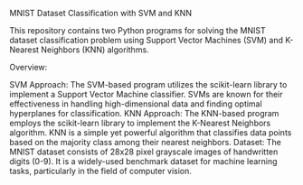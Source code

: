 MNIST Dataset Classification with SVM and KNN

This repository contains two Python programs for solving the MNIST dataset classification problem using Support Vector Machines (SVM) and K-Nearest Neighbors (KNN) algorithms.

Overview:

SVM Approach: The SVM-based program utilizes the scikit-learn library to implement a Support Vector Machine classifier. SVMs are known for their effectiveness in handling high-dimensional data and finding optimal hyperplanes for classification.
KNN Approach: The KNN-based program employs the scikit-learn library to implement the K-Nearest Neighbors algorithm. KNN is a simple yet powerful algorithm that classifies data points based on the majority class among their nearest neighbors.
Dataset:
The MNIST dataset consists of 28x28 pixel grayscale images of handwritten digits (0-9). It is a widely-used benchmark dataset for machine learning tasks, particularly in the field of computer vision.
